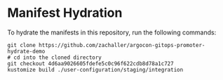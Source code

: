 # Manifest Hydration

To hydrate the manifests in this repository, run the following commands:

```shell
git clone https://github.com/zachaller/argocon-gitops-promoter-hydrate-demo
# cd into the cloned directory
git checkout 4d6aa9026605fdefe5c0c96f622cdb8d78a1c727
kustomize build ./user-configuration/staging/integration
```

